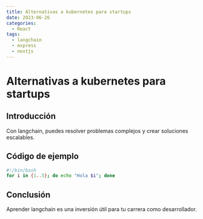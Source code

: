 ```yaml
---
title: Alternativas a kubernetes para startups
date: 2023-06-26
categories:
  - React
tags:
  - langchain
  - express
  - nextjs
---
```


# Alternativas a kubernetes para startups

## Introducción

Con langchain, puedes resolver problemas complejos y crear soluciones escalables.

## Código de ejemplo

```bash
#!/bin/bash
for i in {1..5}; do echo "Hola $i"; done
```

## Conclusión

Aprender langchain es una inversión útil para tu carrera como desarrollador.